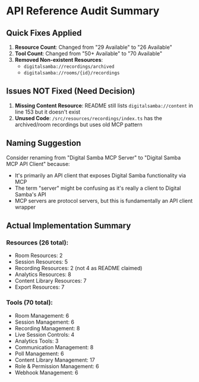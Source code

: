 # API Reference Audit Summary

## Quick Fixes Applied

1. **Resource Count**: Changed from "29 Available" to "26 Available"
2. **Tool Count**: Changed from "50+ Available" to "70 Available"
3. **Removed Non-existent Resources**:
   - `digitalsamba://recordings/archived`
   - `digitalsamba://rooms/{id}/recordings`

## Issues NOT Fixed (Need Decision)

1. **Missing Content Resource**: README still lists `digitalsamba://content` in line 153 but it doesn't exist
2. **Unused Code**: `/src/resources/recordings/index.ts` has the archived/room recordings but uses old MCP pattern

## Naming Suggestion

Consider renaming from "Digital Samba MCP Server" to "Digital Samba MCP API Client" because:
- It's primarily an API client that exposes Digital Samba functionality via MCP
- The term "server" might be confusing as it's really a client to Digital Samba's API
- MCP servers are protocol servers, but this is fundamentally an API client wrapper

## Actual Implementation Summary

### Resources (26 total):
- Room Resources: 2
- Session Resources: 5  
- Recording Resources: 2 (not 4 as README claimed)
- Analytics Resources: 8
- Content Library Resources: 7
- Export Resources: 7

### Tools (70 total):
- Room Management: 6
- Session Management: 6
- Recording Management: 8
- Live Session Controls: 4
- Analytics Tools: 3
- Communication Management: 8
- Poll Management: 6
- Content Library Management: 17
- Role & Permission Management: 6
- Webhook Management: 6